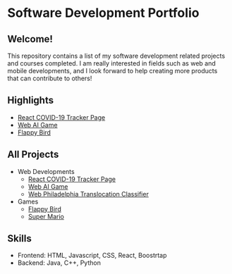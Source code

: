 # Software Development Portfolio

## Welcome!

This repository contains a list of my software development related projects and courses completed. I am really interested in fields such as web and mobile developments, and I look forward to help creating more products that can contribute to others!

## Highlights
  - [React COVID-19 Tracker Page](https://github.com/RandomY-2/React_COVID_Tracker)
  - [Web AI Game](https://github.com/RandomY-2/Web_AI_Game)
  - [Flappy Bird](https://github.com/RandomY-2/Unity-FlappyBirdClone)
  

## All Projects

- Web Developments
  - [React COVID-19 Tracker Page](https://github.com/RandomY-2/React_COVID_Tracker)
  - [Web AI Game](https://github.com/RandomY-2/Web_AI_Game)
  - [Web Philadelphia Translocation Classifier](https://github.com/RandomY-2/P5-Web-Development-Philadelphia-Translocation-Classifier)
- Games
  - [Flappy Bird](https://github.com/RandomY-2/Unity-FlappyBirdClone)
  - [Super Mario](https://github.com/RandomY-2/Unity-MarioClone)
  
## Skills 

- Frontend: HTML, Javascript, CSS, React, Boostrtap
- Backend: Java, C++, Python
